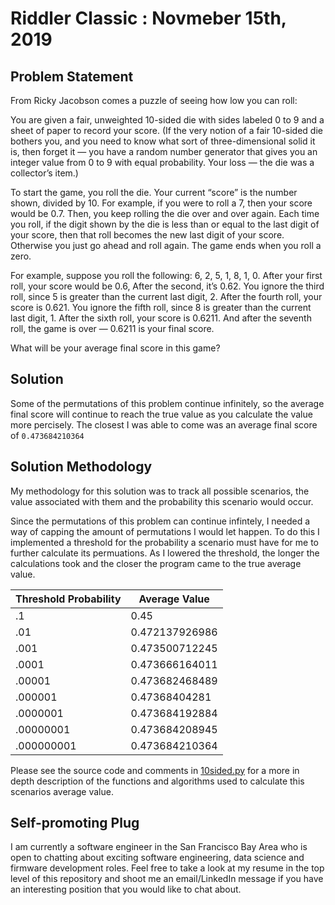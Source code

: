 # Riddler Classic : Novmeber 15th, 2019




## Problem Statement

From Ricky Jacobson comes a puzzle of seeing how low you can roll:

You are given a fair, unweighted 10-sided die with sides labeled 0 to 9 and a sheet of paper to record your score. (If the very notion of a fair 10-sided die bothers you, and you need to know what sort of three-dimensional solid it is, then forget it — you have a random number generator that gives you an integer value from 0 to 9 with equal probability. Your loss — the die was a collector’s item.)

To start the game, you roll the die. Your current “score” is the number shown, divided by 10. For example, if you were to roll a 7, then your score would be 0.7. Then, you keep rolling the die over and over again. Each time you roll, if the digit shown by the die is less than or equal to the last digit of your score, then that roll becomes the new last digit of your score. Otherwise you just go ahead and roll again. The game ends when you roll a zero.

For example, suppose you roll the following: 6, 2, 5, 1, 8, 1, 0. After your first roll, your score would be 0.6, After the second, it’s 0.62. You ignore the third roll, since 5 is greater than the current last digit, 2. After the fourth roll, your score is 0.621. You ignore the fifth roll, since 8 is greater than the current last digit, 1. After the sixth roll, your score is 0.6211. And after the seventh roll, the game is over — 0.6211 is your final score.

What will be your average final score in this game?

## Solution

Some of the permutations of this problem continue infinitely, so the average final score will continue to reach the true value as you calculate the value more percisely.  The closest I was able to come was an average final score of `0.473684210364`


## Solution Methodology

My methodology for this solution was to track all possible scenarios, the value associated with them and the probability this scenario would occur.

Since the permutations of this problem can continue infintely, I needed a way of capping the amount of permutations I would let happen.  To do this I implemented a threshold for the probability a scenario must have for me to further calculate its permuations.  As I lowered the threshold, the longer the calculations took and the closer the program came to the true average value.


|Threshold Probability | Average Value |
|--|--|
|.1  |0.45  |
|.01  |0.472137926986  |
|.001  |0.473500712245  |
|.0001	|0.473666164011  |
|.00001  |0.473682468489  |
|.000001  |0.47368404281   |
|.0000001  |0.473684192884  |
|.00000001  |0.473684208945  |
|.000000001  |0.473684210364  |


Please see the source code and comments in [10sided.py](https://github.com/mattlee95/Riddler/blob/master/Nov15_2019/10sided.py) for a more in depth description of the functions and algorithms used to calculate this scenarios average value.

## Self-promoting Plug

I am currently a software engineer in the San Francisco Bay Area who is open to chatting about exciting software engineering, data science and firmware development roles.  Feel free to take a look at my resume in the top level of this repository and shoot me an email/LinkedIn message if you have an interesting position that you would like to chat about.
